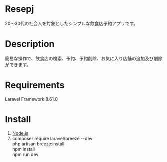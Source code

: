 # Resepj

20～30代の社会人を対象としたシンプルな飲食店予約アプリです。

# Description

簡易な操作で、飲食店の検索、予約、予約削除、お気に入り店舗の追加及び削除ができます。

# Requirements

Laravel Framework 8.61.0

# Install

1. [Node.js](https://nodejs.org/ja/)
2. composer require laravel/breeze --dev<br>
   php artisan breeze:install<br>
   npm install<br>
   npm run dev
